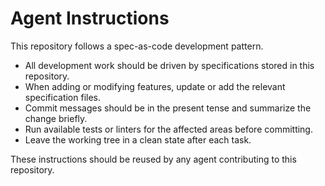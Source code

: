# Agent Instructions

This repository follows a spec-as-code development pattern.

- All development work should be driven by specifications stored in this repository.
- When adding or modifying features, update or add the relevant specification files.
- Commit messages should be in the present tense and summarize the change briefly.
- Run available tests or linters for the affected areas before committing.
- Leave the working tree in a clean state after each task.

These instructions should be reused by any agent contributing to this repository.
